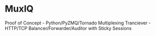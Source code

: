 # MuxIQ
Proof of Concept - Python/PyZMQ/Tornado Multiplexing Tranciever - HTTP/TCP Balancer/Forwarder/Auditor with Sticky Sessions
